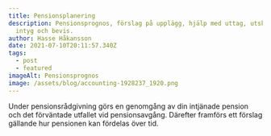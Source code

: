 ```yaml
---
title: Pensionsplanering
description: Pensionsprognos, förslag på upplägg, hjälp med uttag, utskrift av
  intyg och bevis.
author: Hasse Håkansson
date: 2021-07-10T20:11:57.340Z
tags:
  - post
  - featured
imageAlt: Pensionsprognos
image: /assets/blog/accounting-1928237_1920.png
---
```

Under pensionsrådgivning görs en genomgång av din intjänade pension och det förväntade utfallet vid pensionsavgång. Därefter framförs ett förslag gällande hur pensionen kan fördelas över tid.
